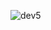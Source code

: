 

![dev5](https://user-images.githubusercontent.com/93049301/163913757-68c631bc-c8e9-4575-9eb1-8173bdb6549c.PNG)
